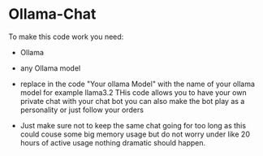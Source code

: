 # Ollama-Chat
To make this code work you need:
- Ollama
- any Ollama model
- replace in the code "Your ollama Model" with the name of your ollama model for example llama3.2
THis code allows you to have your own private chat with your chat bot you can also make the bot play as a personality or just follow your orders

- Just make sure not to keep the same chat going for too long as this could couse some big memory usage but do not worry under like 20 hours of active usage nothing dramatic should happen.
